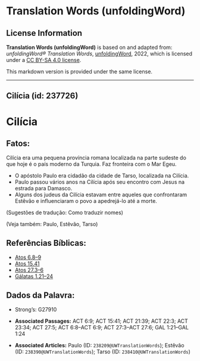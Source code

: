 # Translation Words (unfoldingWord)

## License Information

**Translation Words (unfoldingWord)** is based on and adapted from: _unfoldingWord® Translation Words_, [unfoldingWord](https://unfoldingword.org/utw), 2022, which is licensed under a [CC BY-SA 4.0 license](https://creativecommons.org/licenses/by-sa/4.0/legalcode.en).

This markdown version is provided under the same license.



--------------------------------

## Cilícia (id: 237726)

Cilícia
=======

Fatos:
------

Cilícia era uma pequena província romana localizada na parte sudeste do que hoje é o país moderno da Turquia. Faz fronteira com o Mar Egeu.

* O apóstolo Paulo era cidadão da cidade de Tarso, localizada na Cilícia.
* Paulo passou vários anos na Cilícia após seu encontro com Jesus na estrada para Damasco.
* Alguns dos judeus da Cilícia estavam entre aqueles que confrontaram Estêvão e influenciaram o povo a apedrejá\-lo até a morte.

(Sugestões de tradução: Como traduzir nomes)

(Veja também: Paulo, Estêvão, Tarso)

Referências Bíblicas:
---------------------

* [Atos 6\.8–9](https://ref.ly/Acts6:8-Acts6:9)
* [Atos 15\.41](https://ref.ly/Acts15:41)
* [Atos 27\.3–6](https://ref.ly/Acts27:3-Acts27:6)
* [Gálatas 1\.21–24](https://ref.ly/Gal1:21-Gal1:24)

Dados da Palavra:
-----------------

* Strong’s: G27910

* **Associated Passages:** ACT 6:9; ACT 15:41; ACT 21:39; ACT 22:3; ACT 23:34; ACT 27:5; ACT 6:8–ACT 6:9; ACT 27:3–ACT 27:6; GAL 1:21–GAL 1:24
* **Associated Articles:** Paulo (ID: `238209@UWTranslationWords`); Estêvão (ID: `238390@UWTranslationWords`); Tarso (ID: `238410@UWTranslationWords`)

